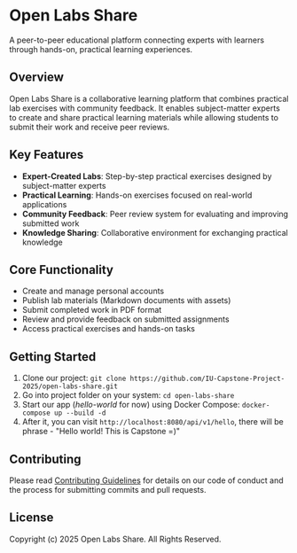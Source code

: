 # Open Labs Share

A peer-to-peer educational platform connecting experts with learners through hands-on, practical learning experiences.

## Overview

Open Labs Share is a collaborative learning platform that combines practical lab exercises with community feedback. It enables subject-matter experts to create and share practical learning materials while allowing students to submit their work and receive peer reviews.

## Key Features

- **Expert-Created Labs**: Step-by-step practical exercises designed by subject-matter experts
- **Practical Learning**: Hands-on exercises focused on real-world applications
- **Community Feedback**: Peer review system for evaluating and improving submitted work
- **Knowledge Sharing**: Collaborative environment for exchanging practical knowledge

## Core Functionality

- Create and manage personal accounts
- Publish lab materials (Markdown documents with assets)
- Submit completed work in PDF format
- Review and provide feedback on submitted assignments
- Access practical exercises and hands-on tasks

## Getting Started

1. Clone our project: `git clone https://github.com/IU-Capstone-Project-2025/open-labs-share.git`
2. Go into project folder on your system: `cd open-labs-share`
3. Start our app (*hello-world* for now) using Docker Compose: `docker-compose up --build -d`
4. After it, you can visit `http://localhost:8080/api/v1/hello`, there will be phrase - "Hello world! This is Capstone =)"

## Contributing

Please read [Contributing Guidelines](CONTRIBUTING.md) for details on our code of conduct and the process for submitting commits and pull requests.

## License

Copyright (c) 2025 Open Labs Share. All Rights Reserved.
